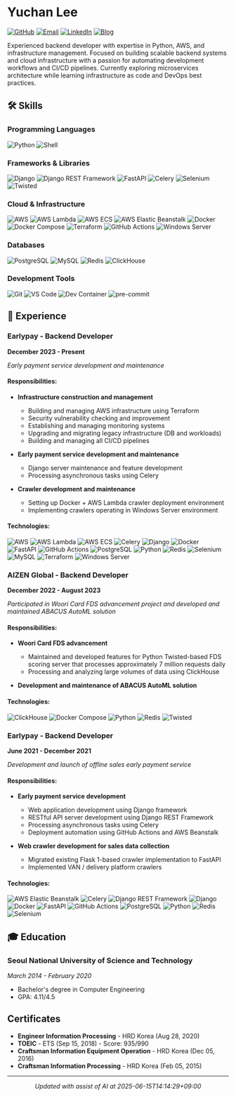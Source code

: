 # Yuchan Lee

[![GitHub](https://img.shields.io/badge/-lasuillard-181717?style=flat-square&logo=github&logoColor=white)](https://github.com/lasuillard)
[![Email](https://img.shields.io/badge/-lasuillard@gmail.com-EA4335?style=flat-square&logo=gmail&logoColor=white)](mailto:lasuillard@gmail.com)
[![LinkedIn](https://img.shields.io/badge/-LinkedIn-0A66C2?style=flat-square&logo=linkedin&logoColor=white)](https://www.linkedin.com/in/%EC%9C%A0%EC%B0%AC-%EC%9D%B4-67751020b/)
[![Blog](https://img.shields.io/badge/-blog.lasuillard.me-FF5722?style=flat-square&logo=blogger&logoColor=white)](https://blog.lasuillard.me)

Experienced backend developer with expertise in Python, AWS, and infrastructure management. Focused on building scalable backend systems and cloud infrastructure with a passion for automating development workflows and CI/CD pipelines. Currently exploring microservices architecture while learning infrastructure as code and DevOps best practices.

## 🛠️ Skills

### Programming Languages
![Python](https://img.shields.io/badge/-Python-3776AB?style=flat-square&logo=Python&logoColor=white)
![Shell](https://img.shields.io/badge/-Shell-4EAA25?style=flat-square&logo=GNU-Bash&logoColor=white)

### Frameworks & Libraries
![Django](https://img.shields.io/badge/-Django-092E20?style=flat-square&logo=Django&logoColor=white)
![Django REST Framework](https://img.shields.io/badge/-Django_REST_Framework-A30000?style=flat-square&logo=Django&logoColor=white)
![FastAPI](https://img.shields.io/badge/-FastAPI-009688?style=flat-square&logo=FastAPI&logoColor=white)
![Celery](https://img.shields.io/badge/-Celery-37814A?style=flat-square&logo=Celery&logoColor=white)
![Selenium](https://img.shields.io/badge/-Selenium-43B02A?style=flat-square&logo=Selenium&logoColor=white)
![Twisted](https://img.shields.io/badge/-Twisted-000000?style=flat-square&logo=Python&logoColor=white)

### Cloud & Infrastructure
![AWS](https://img.shields.io/badge/-AWS-232F3E?style=flat-square&logo=amazon-aws&logoColor=white)
![AWS Lambda](https://img.shields.io/badge/-AWS_Lambda-FF9900?style=flat-square&logo=amazon-aws&logoColor=white)
![AWS ECS](https://img.shields.io/badge/-AWS_ECS-FF9900?style=flat-square&logo=amazon-aws&logoColor=white)
![AWS Elastic Beanstalk](https://img.shields.io/badge/-AWS_Elastic_Beanstalk-FF9900?style=flat-square&logo=amazon-aws&logoColor=white)
![Docker](https://img.shields.io/badge/-Docker-2496ED?style=flat-square&logo=docker&logoColor=white)
![Docker Compose](https://img.shields.io/badge/-Docker_Compose-2496ED?style=flat-square&logo=docker&logoColor=white)
![Terraform](https://img.shields.io/badge/-Terraform-7B42BC?style=flat-square&logo=terraform&logoColor=white)
![GitHub Actions](https://img.shields.io/badge/-GitHub_Actions-2088FF?style=flat-square&logo=github-actions&logoColor=white)
![Windows Server](https://img.shields.io/badge/-Windows_Server-0078D6?style=flat-square&logo=windows&logoColor=white)

### Databases
![PostgreSQL](https://img.shields.io/badge/-PostgreSQL-336791?style=flat-square&logo=postgresql&logoColor=white)
![MySQL](https://img.shields.io/badge/-MySQL-4479A1?style=flat-square&logo=mysql&logoColor=white)
![Redis](https://img.shields.io/badge/-Redis-DC382D?style=flat-square&logo=Redis&logoColor=white)
![ClickHouse](https://img.shields.io/badge/-ClickHouse-FFCC01?style=flat-square&logo=clickhouse&logoColor=black)

### Development Tools
![Git](https://img.shields.io/badge/-Git-F05032?style=flat-square&logo=git&logoColor=white)
![VS Code](https://img.shields.io/badge/-VS_Code-007ACC?style=flat-square&logo=visual-studio-code&logoColor=white)
![Dev Container](https://img.shields.io/badge/-Dev_Container-2496ED?style=flat-square&logo=Docker&logoColor=white)
![pre-commit](https://img.shields.io/badge/-pre--commit-FAB040?style=flat-square&logo=pre-commit&logoColor=black)

## 💼 Experience

### Earlypay - Backend Developer
**December 2023 - Present**

*Early payment service development and maintenance*

#### Responsibilities:
- **Infrastructure construction and management**
  - Building and managing AWS infrastructure using Terraform
  - Security vulnerability checking and improvement
  - Establishing and managing monitoring systems
  - Upgrading and migrating legacy infrastructure (DB and workloads)
  - Building and managing all CI/CD pipelines

- **Early payment service development and maintenance**
  - Django server maintenance and feature development
  - Processing asynchronous tasks using Celery

- **Crawler development and maintenance**
  - Setting up Docker + AWS Lambda crawler deployment environment
  - Implementing crawlers operating in Windows Server environment

#### Technologies:
![AWS](https://img.shields.io/badge/-AWS-232F3E?style=flat-square&logo=amazon-aws&logoColor=white)
![AWS Lambda](https://img.shields.io/badge/-AWS_Lambda-FF9900?style=flat-square&logo=amazon-aws&logoColor=white)
![AWS ECS](https://img.shields.io/badge/-AWS_ECS-FF9900?style=flat-square&logo=amazon-aws&logoColor=white)
![Celery](https://img.shields.io/badge/-Celery-37814A?style=flat-square&logo=Celery&logoColor=white)
![Django](https://img.shields.io/badge/-Django-092E20?style=flat-square&logo=Django&logoColor=white)
![Docker](https://img.shields.io/badge/-Docker-2496ED?style=flat-square&logo=docker&logoColor=white)
![FastAPI](https://img.shields.io/badge/-FastAPI-009688?style=flat-square&logo=FastAPI&logoColor=white)
![GitHub Actions](https://img.shields.io/badge/-GitHub_Actions-2088FF?style=flat-square&logo=github-actions&logoColor=white)
![PostgreSQL](https://img.shields.io/badge/-PostgreSQL-336791?style=flat-square&logo=postgresql&logoColor=white)
![Python](https://img.shields.io/badge/-Python-3776AB?style=flat-square&logo=Python&logoColor=white)
![Redis](https://img.shields.io/badge/-Redis-DC382D?style=flat-square&logo=Redis&logoColor=white)
![Selenium](https://img.shields.io/badge/-Selenium-43B02A?style=flat-square&logo=Selenium&logoColor=white)
![MySQL](https://img.shields.io/badge/-MySQL-4479A1?style=flat-square&logo=mysql&logoColor=white)
![Terraform](https://img.shields.io/badge/-Terraform-7B42BC?style=flat-square&logo=terraform&logoColor=white)
![Windows Server](https://img.shields.io/badge/-Windows_Server-0078D6?style=flat-square&logo=windows&logoColor=white)

### AIZEN Global - Backend Developer
**December 2022 - August 2023**

*Participated in Woori Card FDS advancement project and developed and maintained ABACUS AutoML solution*

#### Responsibilities:
- **Woori Card FDS advancement**
  - Maintained and developed features for Python Twisted-based FDS scoring server that processes approximately 7 million requests daily
  - Processing and analyzing large volumes of data using ClickHouse

- **Development and maintenance of ABACUS AutoML solution**

#### Technologies:
![ClickHouse](https://img.shields.io/badge/-ClickHouse-FFCC01?style=flat-square&logo=clickhouse&logoColor=black)
![Docker Compose](https://img.shields.io/badge/-Docker_Compose-2496ED?style=flat-square&logo=docker&logoColor=white)
![Python](https://img.shields.io/badge/-Python-3776AB?style=flat-square&logo=Python&logoColor=white)
![Redis](https://img.shields.io/badge/-Redis-DC382D?style=flat-square&logo=Redis&logoColor=white)
![Twisted](https://img.shields.io/badge/-Twisted-000000?style=flat-square&logo=Python&logoColor=white)

### Earlypay - Backend Developer
**June 2021 - December 2021**

*Development and launch of offline sales early payment service*

#### Responsibilities:
- **Early payment service development**
  - Web application development using Django framework
  - RESTful API server development using Django REST Framework
  - Processing asynchronous tasks using Celery
  - Deployment automation using GitHub Actions and AWS Beanstalk

- **Web crawler development for sales data collection**
  - Migrated existing Flask 1-based crawler implementation to FastAPI
  - Implemented VAN / delivery platform crawlers

#### Technologies:
![AWS Elastic Beanstalk](https://img.shields.io/badge/-AWS_Elastic_Beanstalk-FF9900?style=flat-square&logo=amazon-aws&logoColor=white)
![Celery](https://img.shields.io/badge/-Celery-37814A?style=flat-square&logo=Celery&logoColor=white)
![Django REST Framework](https://img.shields.io/badge/-Django_REST_Framework-A30000?style=flat-square&logo=Django&logoColor=white)
![Django](https://img.shields.io/badge/-Django-092E20?style=flat-square&logo=Django&logoColor=white)
![Docker](https://img.shields.io/badge/-Docker-2496ED?style=flat-square&logo=docker&logoColor=white)
![FastAPI](https://img.shields.io/badge/-FastAPI-009688?style=flat-square&logo=FastAPI&logoColor=white)
![GitHub Actions](https://img.shields.io/badge/-GitHub_Actions-2088FF?style=flat-square&logo=github-actions&logoColor=white)
![PostgreSQL](https://img.shields.io/badge/-PostgreSQL-336791?style=flat-square&logo=postgresql&logoColor=white)
![Python](https://img.shields.io/badge/-Python-3776AB?style=flat-square&logo=Python&logoColor=white)
![Redis](https://img.shields.io/badge/-Redis-DC382D?style=flat-square&logo=Redis&logoColor=white)
![Selenium](https://img.shields.io/badge/-Selenium-43B02A?style=flat-square&logo=Selenium&logoColor=white)

## 🎓 Education

### Seoul National University of Science and Technology
*March 2014 - February 2020*

- Bachelor's degree in Computer Engineering
- GPA: 4.11/4.5

## Certificates

- **Engineer Information Processing** - HRD Korea (Aug 28, 2020)
- **TOEIC** - ETS (Sep 15, 2018) - Score: 935/990
- **Craftsman Information Equipment Operation** - HRD Korea (Dec 05, 2016)
- **Craftsman Information Processing** - HRD Korea (Feb 05, 2015)

---

<div align="center">

_Updated with assist of AI at 2025-06-15T14:14:29+09:00_

</div>
